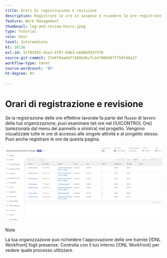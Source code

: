 ```yaml
---
title: Orari di registrazione e revisione
description: Registrare le ore in sospeso e rivedere le ore registrate prima di chiudere un progetto in [!DNL  Workfront].
feature: Work Management
thumbnail: log-and-review-hours.jpeg
type: Tutorial
role: User
level: Intermediate
kt: 10136
exl-id: 3c783592-45a3-4f97-b963-e660659375f6
source-git-commit: 27e8f0aada77488bd6cfc2e786b997f759fd0a17
workflow-type: tm+mt
source-wordcount: '97'
ht-degree: 0%

---
```


# Orari di registrazione e revisione

Se la registrazione delle ore effettive lavorate fa parte del flusso di lavoro della tua organizzazione, puoi esaminare tali ore nel [!UICONTROL Ore] (selezionala dal menu del pannello a sinistra) nel progetto. Vengono visualizzate tutte le ore di accesso alle singole attività e al progetto stesso. Puoi anche registrare le ore da questa pagina.

![Pagina ore che mostra le voci orarie](assets/planner-fund-log-and-review-hours.png)

>[!NOTE]
>
>La tua organizzazione può richiedere l&#39;approvazione delle ore tramite [!DNL Workfront] fogli presenze. Controlla con il tuo interno [!DNL Workfront] per vedere quale processo utilizzare.

<!---
learn more url
Log time
--->
